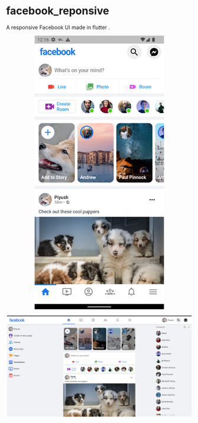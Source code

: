 # facebook_reponsive

A responsive Facebook UI made in flutter .

<p align="center">
  <img alt="Main list" src="./assets/readme_assets/mobile.png" width="350">
</p>

<p align="center">
  <img alt="Main list" src="./assets/readme_assets/web.png" width="500">
</p>